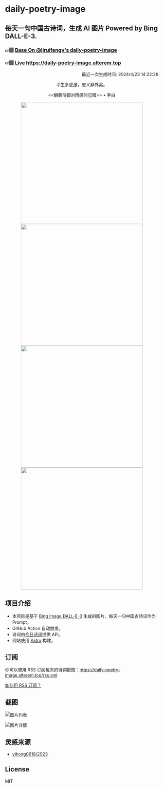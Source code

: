 
# daily-poetry-image

## 每天一句中国古诗词，生成 AI 图片 Powered by Bing DALL-E-3.

### 👉🏽 [Base On @liruifengv's daily-poetry-image](https://github.com/liruifengv/daily-poetry-image)

### 👉🏽 [Live](https://daily-poetry-image.alterem.top/) https://daily-poetry-image.alterem.top

<p align="right">
  最近一次生成时间: 2024/4/23 14:22:28
</p>
<p align="center">
平生多感激，忠义非外奖。
</p>
<p align="center">
<<酬裴侍御对雨感时见赠>> • 李白
</p>
<p align="center">
<img src="https://tse2.mm.bing.net/th/id/OIG1.LqwNXGGfOKVBFbiQxj9X" height="400" width="400" />
<img src="https://tse2.mm.bing.net/th/id/OIG1.s9G_kM.YoaJTuo5t7LKI" height="400" width="400" />
<img src="https://tse4.mm.bing.net/th/id/OIG1.I0ylAsvSlJ4yZJ0L9XK1" height="400" width="400" />
<img src="https://tse2.mm.bing.net/th/id/OIG1.3NI34YerEq0u.GBS0in6" height="400" width="400" />
</p>

## 项目介绍

-   本项目是基于 [Bing Image DALL-E-3](https://www.bing.com/images/create) 生成的图片，每天一句中国古诗词作为 Prompt。
-   GitHub Action 自动触发。
-   诗词由[今日诗词](https://www.jinrishici.com/)提供 API。
-   网站使用 [Astro](https://astro.build) 构建。

## 订阅

你可以使用 RSS 订阅每天的诗词配图：https://daily-poetry-image.alterem.top/rss.xml

[如何用 RSS 订阅？](https://zhuanlan.zhihu.com/p/55026716)

## 截图

![图片列表](./screenshots/Snipaste_2023-12-28_21-00-26.png)

![图片详情](./screenshots/Snipaste_2023-12-28_21-00-53.png)

## 灵感来源

-   [yihong0618/2023](https://github.com/yihong0618/2023)

## License

MIT
